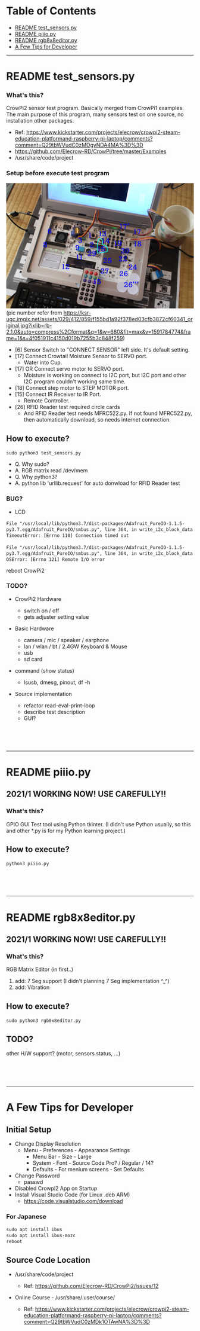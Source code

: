 # Table of Contents
- [README test_sensors.py](#readme-test_sensorspy)
- [README piiio.py](#readme-piiiopy)
- [README rgb8x8editor.py](#readme-rgb8x8editorpy)
- [A Few Tips for Developer](#a-few-tips-for-developer)

____

# README test_sensors.py

### What's this?
CrowPi2 sensor test program. Basically merged from CrowPi1 examples. The main purpose of this program, many sensors test on one source, no installation other packages.
+ Ref: https://www.kickstarter.com/projects/elecrow/crowpi2-steam-education-platformand-raspberry-pi-laptop/comments?comment=Q29tbWVudC0zMDgyNDA4MA%3D%3D
+ https://github.com/Elecrow-RD/CrowPi/tree/master/Examples
+ /usr/share/code/project

### Setup before execute test program
![image](https://github.com/kensuke/CrowPi2/blob/main/Examples/test_sensors.jpg)
(pic number refer from https://ksr-ugc.imgix.net/assets/029/412/859/f155bd1a92f378ed03cfb3872cf60341_original.jpg?ixlib=rb-2.1.0&auto=compress%2Cformat&q=1&w=680&fit=max&v=1591784774&frame=1&s=4f051911c4150d019b7255b3c848f259)
+ [6] Sensor Switch to "CONNECT SENSOR" left side. It's default setting.
+ [17] Connect Crowtail Moisture Sensor to SERVO port.
  + Water into Cup.
+ [17] OR Connect servo motor to SERVO port.
  + Moisture is working on connect to I2C port, but I2C port and other I2C program couldn't working same time.
+ [18] Connect step motor to STEP MOTOR port.
+ [15] Connect IR Receiver to IR Port.
  + Remote Controller.
+ [26] RFID Reader test required circle cards
  + And RFID Reader test needs MFRC522.py. If not found MFRC522.py, then automatically download, so needs internet connection.

## How to execute?
~~~~
sudo python3 test_sensors.py
~~~~

+ Q. Why sudo?
+ A. RGB matrix read /dev/mem
+ Q. Why python3?
+ A. python lib 'urllib.request' for auto donwload for RFID Reader test

### BUG?
+ LCD
~~~~
File "/usr/local/lib/python3.7/dist-packages/Adafruit_PureIO-1.1.5-py3.7.egg/Adafruit_PureIO/smbus.py", line 364, in write_i2c_block_data
TimeoutError: [Errno 110] Connection timed out

File "/usr/local/lib/python3.7/dist-packages/Adafruit_PureIO-1.1.5-py3.7.egg/Adafruit_PureIO/smbus.py", line 364, in write_i2c_block_data
OSError: [Errno 121] Remote I/O error
~~~~
reboot CrowPi2

### TODO?
+ CrowPi2 Hardware
  + switch on / off
  + gets adjuster setting value

+ Basic Hardware
  + camera / mic / speaker / earphone
  + lan / wlan / bt / 2.4GW Keyboard & Mouse
  + usb
  + sd card

+ command (show status)
  + lsusb, dmesg, pinout, df -h

+ Source implementation
  + refactor read-eval-print-loop
  + describe test description
  + GUI?
<br />
<br />
<br />

____

# README piiio.py

## 2021/1 WORKING NOW! USE CAREFULLY!!

### What's this?
GPIO GUI Test tool using Python tkinter. (I didn't use Python usually, so this and other *.py is for my Python learning project.)

## How to execute?
~~~~
python3 piiio.py
~~~~
<br />
<br />
<br />

____

# README rgb8x8editor.py

## 2021/1 WORKING NOW! USE CAREFULLY!!

### What's this?
RGB Matrix Editor (in first..)

1. add: 7 Seg support (I didn't planning 7 Seg implementation ^_^)
2. add: Vibration

## How to execute?
~~~~
sudo python3 rgb8x8editor.py
~~~~

## TODO?
other H/W support? (motor, sensors status, ...)

<br />
<br />
<br />

____

# A Few Tips for Developer

## Initial Setup
- Change Display Resolution
  - Menu - Preferences - Appearance Settings
    - Menu Bar - Size - Large
    - System - Font - Source Code Pro? / Regular / 14?
    - Defaults - For menium screens - Set Defaults
- Change Password
  - passwd
- Disabled Crowpi2 App on Startup
- Install Visual Studio Code (for Linux .deb ARM)
  - https://code.visualstudio.com/download

### For Japanese
~~~~
sudo apt install ibus
sudo apt install ibus-mozc
reboot
~~~~

## Source Code Location
- /usr/share/code/project
  - Ref: https://github.com/Elecrow-RD/CrowPi2/issues/12

- Online Course - /usr/share/.user/course/
  - Ref: https://www.kickstarter.com/projects/elecrow/crowpi2-steam-education-platformand-raspberry-pi-laptop/comments?comment=Q29tbWVudC0zMDk1OTAwNA%3D%3D
